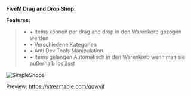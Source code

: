 **FiveM Drag and Drop Shop:**

**Features:**
> + • Items können per drag and drop in den Warenkorb gezogen werden
> + • Verschiedene Kategorien
> + • Anti Dev Tools Manipulation
> + • Items gelangen Automatisch in den Warenkorb wenn man sie außerhalb loslässt


![SimpleShops](https://github.com/SimpleMarcel/Fivem-Drag-and-Drop-Shops/assets/102701262/50fa2acd-d503-43f3-b671-82ce15af1b62)

Preview:
https://streamable.com/qqwvjf
